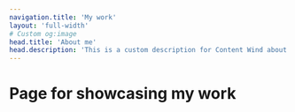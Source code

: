 ```yaml
---
navigation.title: 'My work'
layout: 'full-width'
# Custom og:image
head.title: 'About me'
head.description: 'This is a custom description for Content Wind about page.'
---
```


# Page for showcasing my work